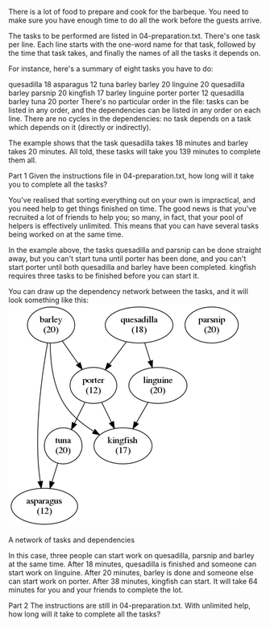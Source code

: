 There is a lot of food to prepare and cook for the barbeque. You need to make sure you have enough time to do all the work before the guests arrive.

The tasks to be performed are listed in 04-preparation.txt. There's one task per line. Each line starts with the one-word name for that task, followed by the time that task takes, and finally the names of all the tasks it depends on.

For instance, here's a summary of eight tasks you have to do:

quesadilla 18
asparagus 12 tuna barley
barley 20
linguine 20 quesadilla barley
parsnip 20
kingfish 17 barley linguine porter
porter 12 quesadilla barley
tuna 20 porter
There's no particular order in the file: tasks can be listed in any order, and the dependencies can be listed in any order on each line. There are no cycles in the dependencies: no task depends on a task which depends on it (directly or indirectly).

The example shows that the task quesadilla takes 18 minutes and barley takes 20 minutes. All told, these tasks will take you 139 minutes to complete them all.

Part 1
Given the instructions file in 04-preparation.txt, how long will it take you to complete all the tasks?


You've realised that sorting everything out on your own is impractical, and you need help to get things finished on time. The good news is that you've recruited a lot of friends to help you; so many, in fact, that your pool of helpers is effectively unlimited. This means that you can have several tasks being worked on at the same time.

In the example above, the tasks quesadilla and parsnip can be done straight away, but you can't start tuna until porter has been done, and you can't start porter until both quesadilla and barley have been completed. kingfish requires three tasks to be finished before you can start it.

You can draw up the dependency network between the tasks, and it will look something like this:
![alt text](https://github.com/voyteca/summer-of-code/raw/master/2018/Task4-Food_factory/task4-sample.png)


A network of tasks and dependencies

In this case, three people can start work on quesadilla, parsnip and barley at the same time. After 18 minutes, quesadilla is finished and someone can start work on linguine. After 20 minutes, barley is done and someone else can start work on porter. After 38 minutes, kingfish can start. It will take 64 minutes for you and your friends to complete the lot. 

Part 2
The instructions are still in 04-preparation.txt. With unlimited help, how long will it take to complete all the tasks?
